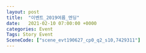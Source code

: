 ```yaml
---
layout: post
title:  "이벤트_2019여름_엔딩"
date:   2021-02-10 07:00:00 +0000
categories: Event
Tags: Story Event
SceneCode: ["scene_evt190627_cp0_q2_s10,7429311"]
---
```


